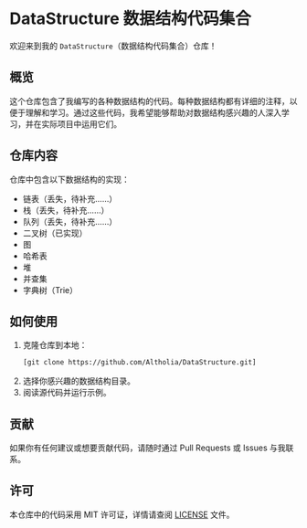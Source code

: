 # DataStructure 数据结构代码集合

欢迎来到我的 `DataStructure`（数据结构代码集合）仓库！

## 概览

这个仓库包含了我编写的各种数据结构的代码。每种数据结构都有详细的注释，以便于理解和学习。通过这些代码，我希望能够帮助对数据结构感兴趣的人深入学习，并在实际项目中运用它们。

## 仓库内容

仓库中包含以下数据结构的实现：

- 链表（丢失，待补充……）
- 栈（丢失，待补充……）
- 队列（丢失，待补充……）
- 二叉树（已实现）
- 图
- 哈希表
- 堆
- 并查集
- 字典树（Trie）

## 如何使用

1. 克隆仓库到本地：
   ```bash
   [git clone https://github.com/Altholia/DataStructure.git]
   ```
2. 选择你感兴趣的数据结构目录。
3. 阅读源代码并运行示例。

## 贡献

如果你有任何建议或想要贡献代码，请随时通过 Pull Requests 或 Issues 与我联系。

## 许可

本仓库中的代码采用 MIT 许可证，详情请查阅 [LICENSE](LICENSE) 文件。
